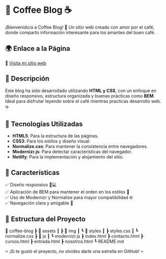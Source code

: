# 🚀 Coffee Blog ☕

¡Bienvenido/a a Coffee Blog! 🌟 Un sitio web creado con amor por el café, donde comparto información interesante para los amantes del buen café.

## 🌍 Enlace a la Página
🔗 [Visita mi sitio web](https://clever-youtiao-fa4a1b.netlify.app/)

## 📌 Descripción
Este blog ha sido desarrollado utilizando **HTML y CSS**, con un enfoque en diseño responsivo, estructura organizada y buenas prácticas como **BEM**. Ideal para disfrutar leyendo sobre el café mientras practicas desarrollo web. ☕

## 🎨 Tecnologías Utilizadas
- **HTML5**: Para la estructura de las páginas.
- **CSS3**: Para los estilos y diseño visual.
- **Normalize.css**: Para mantener la consistencia entre navegadores.
- **Modernizr.js**: Para detectar características del navegador.
- **Netlify**: Para la implementación y alojamiento del sitio.

## 🚀 Características
✅ Diseño responsivo 📱💻  
✅ Aplicación de BEM para mantener el orden en los estilos 🎯  
✅ Uso de Modernizr y Normalize para mayor compatibilidad 🌐  
✅ Navegación clara y amigable 🧭  

## 📂 Estructura del Proyecto
📂 coffee-blog 
┣ 📂 assets 
┃ ┣ 📂 img 
┃ ┗ 📂 styles 
┃ ┣ styles.css 
┃ ┗ normalize.css
┣ 📂 js 
┃ ┗ modernizr.js
┣ index.html
┣ contacto.html 
┣ cursos.html 
┣ entrada.html
┣ nosotros.html 
┗ README.md

⭐ ¡Si te gustó el proyecto, no olvides darle una estrella en GitHub! ⭐
